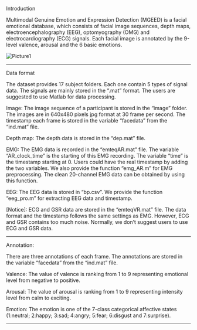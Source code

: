 Introduction

Multimodal Genuine Emotion and Expression Detection (MGEED) is a facial emotional database, which consists of facial image sequences, depth maps, electroencephalography (EEG), optomyography (OMG) and electrocardiography (ECG) signals. Each facial image is annotated by the 9-level valence, arousal and the 6 basic emotions.

![Picture1](https://github.com/YMPort/MGEED/assets/82915545/d2889d2d-a48c-42a6-b8ea-1c0bc0735636)

-----------------------------------------------------------------

Data format

The dataset provides 17 subject folders. Each one contain 5 types of signal data. The signals are mainly stored in the “.mat” format. The users are suggested to use Matlab for data processing.
 
Image: The image sequence of a participant is stored in the “image” folder. The images are in 640x480 pixels jpg format at 30 frame per second. The timestamp each frame is stored in the variable “facedata” from the “ind.mat” file.

Depth map: The depth data is stored in the “dep.mat” file.

EMG: The EMG data is recorded in the “emteqAR.mat” file. The variable “AR_clock_time” is the starting of this EMG recording. The variable “time” is the timestamp starting at 0. Users could have the real timestamp by adding the two variables. We also provide the function “emg_AR.m” for EMG preprocessing. The clean 20-channel EMG data can be obtained by using this function. 

EEG: The EEG data is stored in “bp.csv”. We provide the function “eeg_pro.m” for extracting EEG data and timestamp.

[Notice]: ECG and GSR data are stored in the “emteqVR.mat” file. The data format and the timestamp follows the same settings as EMG. However, ECG and GSR contains too much noise. Normally, we don’t suggest users to use ECG and GSR data.


-----------------------------------------------------------------

Annotation:

There are three annotations of each frame. The annotations are stored in the variable “facedata” from the “ind.mat” file.

Valence: The value of valence is ranking from 1 to 9 representing emotional level from negative to positive.

Arousal: The value of arousal is ranking from 1 to 9 representing intensity level from calm to exciting.

Emotion: The emotion is one of the 7-class categorical affective states (1:neutral; 2:happy; 3:sad; 4:angry; 5:fear; 6:disgust and 7:surprise).

--------------------------------------------------------------
